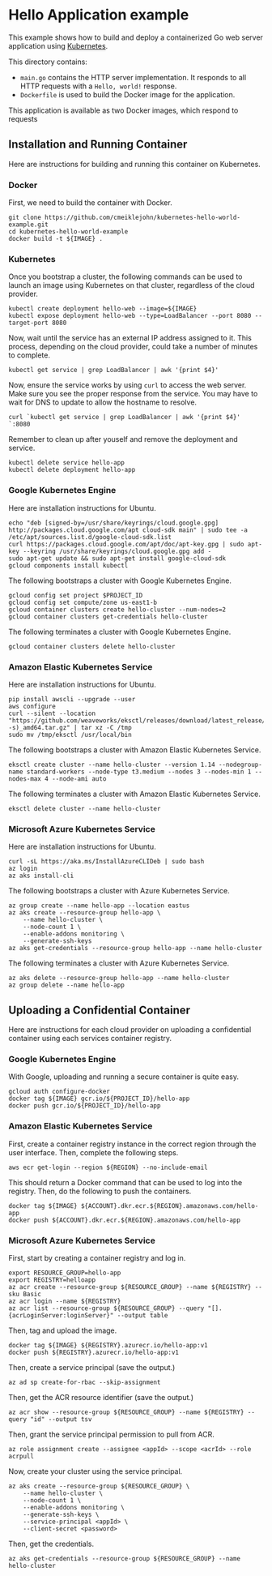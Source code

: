 # Hello Application example

This example shows how to build and deploy a containerized Go web server
application using [Kubernetes](https://kubernetes.io).

This directory contains:

- `main.go` contains the HTTP server implementation. It responds to all HTTP
  requests with a  `Hello, world!` response.
- `Dockerfile` is used to build the Docker image for the application.

This application is available as two Docker images, which respond to requests

## Installation and Running Container

Here are instructions for building and running this container on Kubernetes.

### Docker

First, we need to build the container with Docker.

```
git clone https://github.com/cmeiklejohn/kubernetes-hello-world-example.git
cd kubernetes-hello-world-example
docker build -t ${IMAGE} . 
```

### Kubernetes

Once you bootstrap a cluster, the following commands can be used to launch an image using Kubernetes on that cluster, regardless of the cloud provider.

```
kubectl create deployment hello-web --image=${IMAGE}
kubectl expose deployment hello-web --type=LoadBalancer --port 8080 --target-port 8080
```

Now, wait until the service has an external IP address assigned to it.  This process, depending on the cloud provider, could take a number of minutes to complete.

```
kubectl get service | grep LoadBalancer | awk '{print $4}' 
```

Now, ensure the service works by using `curl` to access the web server.  Make sure you see the proper response from the service.  You may have to wait for DNS to update to allow the hostname to resolve.

```
curl `kubectl get service | grep LoadBalancer | awk '{print $4}' `:8080
```

Remember to clean up after youself and remove the deployment and service.

```
kubectl delete service hello-app
kubectl delete deployment hello-app
```

### Google Kubernetes Engine

Here are installation instructions for Ubuntu.

```
echo "deb [signed-by=/usr/share/keyrings/cloud.google.gpg] http://packages.cloud.google.com/apt cloud-sdk main" | sudo tee -a /etc/apt/sources.list.d/google-cloud-sdk.list
curl https://packages.cloud.google.com/apt/doc/apt-key.gpg | sudo apt-key --keyring /usr/share/keyrings/cloud.google.gpg add -
sudo apt-get update && sudo apt-get install google-cloud-sdk
gcloud components install kubectl
```

The following bootstraps a cluster with Google Kubernetes Engine.

```
gcloud config set project $PROJECT_ID
gcloud config set compute/zone us-east1-b
gcloud container clusters create hello-cluster --num-nodes=2
gcloud container clusters get-credentials hello-cluster
```

The following terminates a cluster with Google Kubernetes Engine.

```
gcloud container clusters delete hello-cluster
```

### Amazon Elastic Kubernetes Service

Here are installation instructions for Ubuntu.

```
pip install awscli --upgrade --user
aws configure
curl --silent --location "https://github.com/weaveworks/eksctl/releases/download/latest_release/eksctl_$(uname -s)_amd64.tar.gz" | tar xz -C /tmp
sudo mv /tmp/eksctl /usr/local/bin
```

The following bootstraps a cluster with Amazon Elastic Kubernetes Service.

```
eksctl create cluster --name hello-cluster --version 1.14 --nodegroup-name standard-workers --node-type t3.medium --nodes 3 --nodes-min 1 --nodes-max 4 --node-ami auto
```

The following terminates a cluster with Amazon Elastic Kubernetes Service.

```
eksctl delete cluster --name hello-cluster
```

### Microsoft Azure Kubernetes Service

Here are installation instructions for Ubuntu.

```
curl -sL https://aka.ms/InstallAzureCLIDeb | sudo bash
az login
az aks install-cli
```

The following bootstraps a cluster with Azure Kubernetes Service.

```
az group create --name hello-app --location eastus
az aks create --resource-group hello-app \
    --name hello-cluster \
    --node-count 1 \
    --enable-addons monitoring \
    --generate-ssh-keys
az aks get-credentials --resource-group hello-app --name hello-cluster
```

The following terminates a cluster with Azure Kubernetes Service.

```
az aks delete --resource-group hello-app --name hello-cluster
az group delete --name hello-app
```

## Uploading a Confidential Container

Here are instructions for each cloud provider on uploading a confidential container using each services container registry.

### Google Kubernetes Engine

With Google, uploading and running a secure container is quite easy.

```
gcloud auth configure-docker
docker tag ${IMAGE} gcr.io/${PROJECT_ID}/hello-app
docker push gcr.io/${PROJECT_ID}/hello-app
```

### Amazon Elastic Kubernetes Service

First, create a container registry instance in the correct region through the user interface.  Then, complete the following steps.

```
aws ecr get-login --region ${REGION} --no-include-email
```

This should return a Docker command that can be used to log into the registry.  Then, do the following to push the containers.

```
docker tag ${IMAGE} ${ACCOUNT}.dkr.ecr.${REGION}.amazonaws.com/hello-app
docker push ${ACCOUNT}.dkr.ecr.${REGION}.amazonaws.com/hello-app
```

### Microsoft Azure Kubernetes Service

First, start by creating a container registry and log in.

```
export RESOURCE_GROUP=hello-app
export REGISTRY=helloapp
az acr create --resource-group ${RESOURCE_GROUP} --name ${REGISTRY} --sku Basic
az acr login --name ${REGISTRY}
az acr list --resource-group ${RESOURCE_GROUP} --query "[].{acrLoginServer:loginServer}" --output table
```

Then, tag and upload the image.

```
docker tag ${IMAGE} ${REGISTRY}.azurecr.io/hello-app:v1
docker push ${REGISTRY}.azurecr.io/hello-app:v1
```

Then, create a service principal (save the output.)

```
az ad sp create-for-rbac --skip-assignment
```

Then, get the ACR resource identifier (save the output.)

```
az acr show --resource-group ${RESOURCE_GROUP} --name ${REGISTRY} --query "id" --output tsv
```

Then, grant the service principal permission to pull from ACR.

```
az role assignment create --assignee <appId> --scope <acrId> --role acrpull
```

Now, create your cluster using the service principal.

```
az aks create --resource-group ${RESOURCE_GROUP} \
    --name hello-cluster \
    --node-count 1 \
    --enable-addons monitoring \
    --generate-ssh-keys \
    --service-principal <appId> \
    --client-secret <password>
```

Then, get the credentials.

```
az aks get-credentials --resource-group ${RESOURCE_GROUP} --name hello-cluster
```
